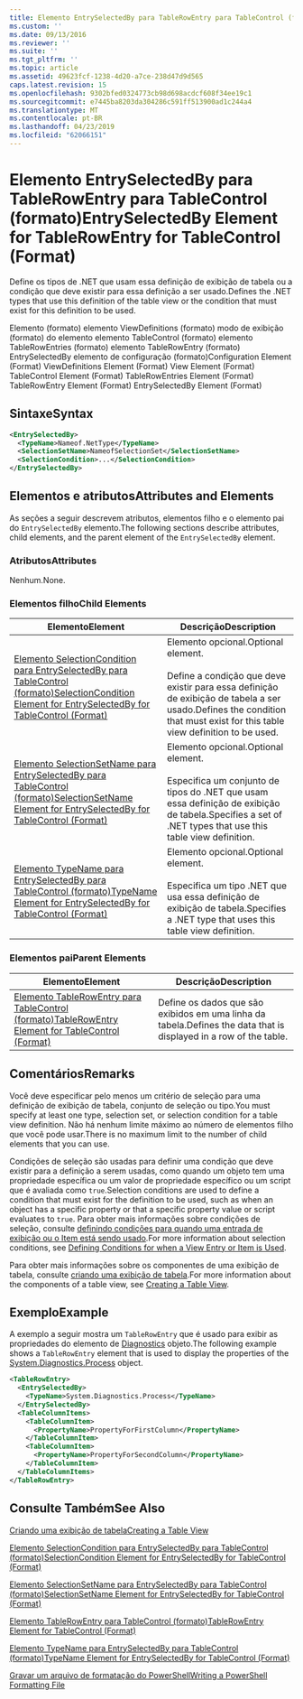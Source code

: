 ```yaml
---
title: Elemento EntrySelectedBy para TableRowEntry para TableControl (formato) | Microsoft Docs
ms.custom: ''
ms.date: 09/13/2016
ms.reviewer: ''
ms.suite: ''
ms.tgt_pltfrm: ''
ms.topic: article
ms.assetid: 49623fcf-1238-4d20-a7ce-238d47d9d565
caps.latest.revision: 15
ms.openlocfilehash: 9302bfed0324773cb98d698acdcf608f34ee19c1
ms.sourcegitcommit: e7445ba8203da304286c591ff513900ad1c244a4
ms.translationtype: MT
ms.contentlocale: pt-BR
ms.lasthandoff: 04/23/2019
ms.locfileid: "62066151"
---
```

# <a name="entryselectedby-element-for-tablerowentry--for-tablecontrol-format"></a><span data-ttu-id="e747f-102">Elemento EntrySelectedBy para TableRowEntry para TableControl (formato)</span><span class="sxs-lookup"><span data-stu-id="e747f-102">EntrySelectedBy Element for TableRowEntry  for TableControl (Format)</span></span>

<span data-ttu-id="e747f-103">Define os tipos de .NET que usam essa definição de exibição de tabela ou a condição que deve existir para essa definição a ser usado.</span><span class="sxs-lookup"><span data-stu-id="e747f-103">Defines the .NET types that use this definition of the table view or the condition that must exist for this definition to be used.</span></span>

<span data-ttu-id="e747f-104">Elemento (formato) elemento ViewDefinitions (formato) modo de exibição (formato) do elemento elemento TableControl (formato) elemento TableRowEntries (formato) elemento TableRowEntry (formato) EntrySelectedBy elemento de configuração (formato)</span><span class="sxs-lookup"><span data-stu-id="e747f-104">Configuration Element (Format) ViewDefinitions Element (Format) View Element (Format) TableControl Element (Format) TableRowEntries Element (Format) TableRowEntry Element (Format) EntrySelectedBy Element (Format)</span></span>

## <a name="syntax"></a><span data-ttu-id="e747f-105">Sintaxe</span><span class="sxs-lookup"><span data-stu-id="e747f-105">Syntax</span></span>

```xml
<EntrySelectedBy>
  <TypeName>Nameof.NetType</TypeName>
  <SelectionSetName>NameofSelectionSet</SelectionSetName>
  <SelectionCondition>...</SelectionCondition>
</EntrySelectedBy>
```

## <a name="attributes-and-elements"></a><span data-ttu-id="e747f-106">Elementos e atributos</span><span class="sxs-lookup"><span data-stu-id="e747f-106">Attributes and Elements</span></span>

<span data-ttu-id="e747f-107">As seções a seguir descrevem atributos, elementos filho e o elemento pai do `EntrySelectedBy` elemento.</span><span class="sxs-lookup"><span data-stu-id="e747f-107">The following sections describe attributes, child elements, and the parent element of the `EntrySelectedBy` element.</span></span>

### <a name="attributes"></a><span data-ttu-id="e747f-108">Atributos</span><span class="sxs-lookup"><span data-stu-id="e747f-108">Attributes</span></span>

<span data-ttu-id="e747f-109">Nenhum.</span><span class="sxs-lookup"><span data-stu-id="e747f-109">None.</span></span>

### <a name="child-elements"></a><span data-ttu-id="e747f-110">Elementos filho</span><span class="sxs-lookup"><span data-stu-id="e747f-110">Child Elements</span></span>

|<span data-ttu-id="e747f-111">Elemento</span><span class="sxs-lookup"><span data-stu-id="e747f-111">Element</span></span>|<span data-ttu-id="e747f-112">Descrição</span><span class="sxs-lookup"><span data-stu-id="e747f-112">Description</span></span>|
|-------------|-----------------|
|[<span data-ttu-id="e747f-113">Elemento SelectionCondition para EntrySelectedBy para TableControl (formato)</span><span class="sxs-lookup"><span data-stu-id="e747f-113">SelectionCondition Element for EntrySelectedBy for TableControl (Format)</span></span>](./selectioncondition-element-for-entryselectedby-for-tablecontrol-format.md)|<span data-ttu-id="e747f-114">Elemento opcional.</span><span class="sxs-lookup"><span data-stu-id="e747f-114">Optional element.</span></span><br /><br /> <span data-ttu-id="e747f-115">Define a condição que deve existir para essa definição de exibição de tabela a ser usado.</span><span class="sxs-lookup"><span data-stu-id="e747f-115">Defines the condition that must exist for this table view definition to be used.</span></span>|
|[<span data-ttu-id="e747f-116">Elemento SelectionSetName para EntrySelectedBy para TableControl (formato)</span><span class="sxs-lookup"><span data-stu-id="e747f-116">SelectionSetName Element for EntrySelectedBy for TableControl (Format)</span></span>](./selectionsetname-element-for-entryselectedby-for-tablecontrol-format.md)|<span data-ttu-id="e747f-117">Elemento opcional.</span><span class="sxs-lookup"><span data-stu-id="e747f-117">Optional element.</span></span><br /><br /> <span data-ttu-id="e747f-118">Especifica um conjunto de tipos do .NET que usam essa definição de exibição de tabela.</span><span class="sxs-lookup"><span data-stu-id="e747f-118">Specifies a set of .NET types that use this table view definition.</span></span>|
|[<span data-ttu-id="e747f-119">Elemento TypeName para EntrySelectedBy para TableControl (formato)</span><span class="sxs-lookup"><span data-stu-id="e747f-119">TypeName Element for EntrySelectedBy for TableControl (Format)</span></span>](./typename-element-for-entryselectedby-for-tablecontrol-format.md)|<span data-ttu-id="e747f-120">Elemento opcional.</span><span class="sxs-lookup"><span data-stu-id="e747f-120">Optional element.</span></span><br /><br /> <span data-ttu-id="e747f-121">Especifica um tipo .NET que usa essa definição de exibição de tabela.</span><span class="sxs-lookup"><span data-stu-id="e747f-121">Specifies a .NET type that uses this table view definition.</span></span>|

### <a name="parent-elements"></a><span data-ttu-id="e747f-122">Elementos pai</span><span class="sxs-lookup"><span data-stu-id="e747f-122">Parent Elements</span></span>

|<span data-ttu-id="e747f-123">Elemento</span><span class="sxs-lookup"><span data-stu-id="e747f-123">Element</span></span>|<span data-ttu-id="e747f-124">Descrição</span><span class="sxs-lookup"><span data-stu-id="e747f-124">Description</span></span>|
|-------------|-----------------|
|[<span data-ttu-id="e747f-125">Elemento TableRowEntry para TableControl (formato)</span><span class="sxs-lookup"><span data-stu-id="e747f-125">TableRowEntry Element for TableControl (Format)</span></span>](./tablerowentry-element-for-tablerowentries-for-tablecontrol-format.md)|<span data-ttu-id="e747f-126">Define os dados que são exibidos em uma linha da tabela.</span><span class="sxs-lookup"><span data-stu-id="e747f-126">Defines the data that is displayed in a row of the table.</span></span>|

## <a name="remarks"></a><span data-ttu-id="e747f-127">Comentários</span><span class="sxs-lookup"><span data-stu-id="e747f-127">Remarks</span></span>

<span data-ttu-id="e747f-128">Você deve especificar pelo menos um critério de seleção para uma definição de exibição de tabela, conjunto de seleção ou tipo.</span><span class="sxs-lookup"><span data-stu-id="e747f-128">You must specify at least one type, selection set, or selection condition for a table view definition.</span></span> <span data-ttu-id="e747f-129">Não há nenhum limite máximo ao número de elementos filho que você pode usar.</span><span class="sxs-lookup"><span data-stu-id="e747f-129">There is no maximum limit to the number of child elements that you can use.</span></span>

<span data-ttu-id="e747f-130">Condições de seleção são usadas para definir uma condição que deve existir para a definição a serem usadas, como quando um objeto tem uma propriedade específica ou um valor de propriedade específico ou um script que é avaliada como `true`.</span><span class="sxs-lookup"><span data-stu-id="e747f-130">Selection conditions are used to define a condition that must exist for the definition to be used, such as when an object has a specific property or that a specific property value or script evaluates to `true`.</span></span> <span data-ttu-id="e747f-131">Para obter mais informações sobre condições de seleção, consulte [definindo condições para quando uma entrada de exibição ou o Item está sendo usado](./defining-conditions-for-displaying-data.md).</span><span class="sxs-lookup"><span data-stu-id="e747f-131">For more information about selection conditions, see [Defining Conditions for when a View Entry or Item is Used](./defining-conditions-for-displaying-data.md).</span></span>

<span data-ttu-id="e747f-132">Para obter mais informações sobre os componentes de uma exibição de tabela, consulte [criando uma exibição de tabela](./creating-a-table-view.md).</span><span class="sxs-lookup"><span data-stu-id="e747f-132">For more information about the components of a table view, see [Creating a Table View](./creating-a-table-view.md).</span></span>

## <a name="example"></a><span data-ttu-id="e747f-133">Exemplo</span><span class="sxs-lookup"><span data-stu-id="e747f-133">Example</span></span>

<span data-ttu-id="e747f-134">A exemplo a seguir mostra um `TableRowEntry` que é usado para exibir as propriedades do elemento de [Diagnostics](/dotnet/api/System.Diagnostics.Process) objeto.</span><span class="sxs-lookup"><span data-stu-id="e747f-134">The following example shows a `TableRowEntry` element that is used to display the properties of the [System.Diagnostics.Process](/dotnet/api/System.Diagnostics.Process) object.</span></span>

```xml
<TableRowEntry>
  <EntrySelectedBy>
    <TypeName>System.Diagnostics.Process</TypeName>
  </EntrySelectedBy>
  <TableColumnItems>
    <TableColumnItem>
      <PropertyName>PropertyForFirstColumn</PropertyName>
    </TableColumnItem>
    <TableColumnItem>
      <PropertyName>PropertyForSecondColumn</PropertyName>
    </TableColumnItem>
  </TableColumnItems>
</TableRowEntry>
```

## <a name="see-also"></a><span data-ttu-id="e747f-135">Consulte Também</span><span class="sxs-lookup"><span data-stu-id="e747f-135">See Also</span></span>

[<span data-ttu-id="e747f-136">Criando uma exibição de tabela</span><span class="sxs-lookup"><span data-stu-id="e747f-136">Creating a Table View</span></span>](./creating-a-table-view.md)

[<span data-ttu-id="e747f-137">Elemento SelectionCondition para EntrySelectedBy para TableControl (formato)</span><span class="sxs-lookup"><span data-stu-id="e747f-137">SelectionCondition Element for EntrySelectedBy for TableControl (Format)</span></span>](./selectioncondition-element-for-entryselectedby-for-tablecontrol-format.md)

[<span data-ttu-id="e747f-138">Elemento SelectionSetName para EntrySelectedBy para TableControl (formato)</span><span class="sxs-lookup"><span data-stu-id="e747f-138">SelectionSetName Element for EntrySelectedBy for TableControl (Format)</span></span>](./selectionsetname-element-for-entryselectedby-for-tablecontrol-format.md)

[<span data-ttu-id="e747f-139">Elemento TableRowEntry para TableControl (formato)</span><span class="sxs-lookup"><span data-stu-id="e747f-139">TableRowEntry Element for TableControl (Format)</span></span>](./tablerowentry-element-for-tablerowentries-for-tablecontrol-format.md)

[<span data-ttu-id="e747f-140">Elemento TypeName para EntrySelectedBy para TableControl (formato)</span><span class="sxs-lookup"><span data-stu-id="e747f-140">TypeName Element for EntrySelectedBy for TableControl (Format)</span></span>](./typename-element-for-entryselectedby-for-tablecontrol-format.md)

[<span data-ttu-id="e747f-141">Gravar um arquivo de formatação do PowerShell</span><span class="sxs-lookup"><span data-stu-id="e747f-141">Writing a PowerShell Formatting File</span></span>](./writing-a-powershell-formatting-file.md)

